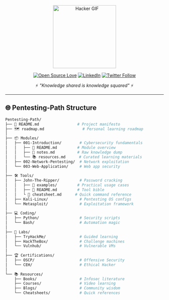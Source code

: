 <div align="center">
  <img src="https://media.giphy.com/media/L1R1tvI9svkIWwpVYr/giphy.gif" width="200" alt="Hacker GIF">
  
  [![Open Source Love](https://badges.frapsoft.com/os/v2/open-source.svg?v=103)](https://github.com/stilla1ex/)
  [![LinkedIn](https://img.shields.io/badge/LinkedIn-Connect%20with%20me-blue?style=flat&logo=linkedin)](https://linkedin.com/in/stilla1ex)
  [![Twitter Follow](https://img.shields.io/twitter/follow/Iam4lex?style=social)](https://twitter.com/stilla1ex)
  
  ⚡ *"Knowledge shared is knowledge squared"* ⚡
</div>

---

## 🌐 Pentesting-Path Structure

```bash
Pentesting-Path/
├── 📜 README.md                 # Project manifesto
├── 🗺️ roadmap.md                 # Personal learning roadmap
│
├── 📦 Modules/
│   ├── 001-Introduction/        # Cybersecurity fundamentals
│   │   ├── 📝 README.md         # Module overview
│   │   ├── 📓 notes.md          # Raw knowledge dump
│   │   └── 📚 resources.md      # Curated learning materials
│   ├── 002-Network-Pentesting/  # Network exploitation
│   └── 003-Web-Application/     # Web app security
│
├── 🛠️ Tools/
│   ├── John-The-Ripper/         # Password cracking
│   │   ├── 🔧 examples/         # Practical usage cases
│   │   ├── 📜 README.md         # Tool bible
│   │   └️ 🎯 cheatsheet.md      # Quick command reference
│   ├── Kali-Linux/              # Pentesting OS configs
│   └── Metasploit/              # Exploitation framework
│
├── 💻 Coding/
│   ├── Python/                  # Security scripts
│   └── Bash/                    # Automation magic
│
├️── 🧪 Labs/
│   ├── TryHackMe/               # Guided learning
│   ├── HackTheBox/              # Challenge machines
│   └── Vulnhub/                 # Vulnerable VMs
│
├── 🏆 Certifications/
│   ├── OSCP/                    # Offensive Security
│   └── CEH/                     # Ethical Hacker
│
└── 📚 Resources/
    ├── Books/                   # Infosec literature
    ├── Courses/                 # Video learning
    ├── Blogs/                   # Community wisdom
    └── Cheatsheets/             # Quick references

